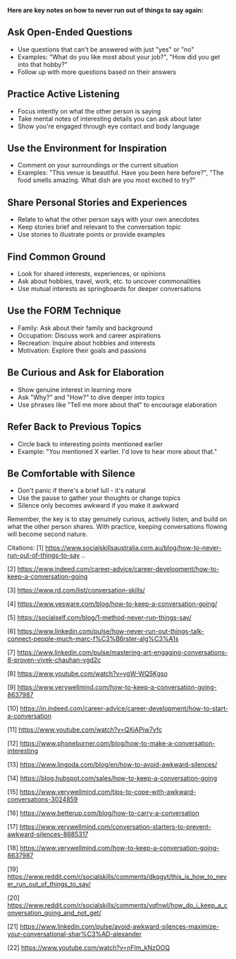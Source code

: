 **Here are key notes on how to never run out of things to say again:**

## Ask Open-Ended Questions

- Use questions that can't be answered with just "yes" or "no"
- Examples: "What do you like most about your job?", "How did you get into that hobby?"
- Follow up with more questions based on their answers

## Practice Active Listening 

- Focus intently on what the other person is saying
- Take mental notes of interesting details you can ask about later
- Show you're engaged through eye contact and body language

## Use the Environment for Inspiration

- Comment on your surroundings or the current situation
- Examples: "This venue is beautiful. Have you been here before?", "The food smells amazing. What dish are you most excited to try?"

## Share Personal Stories and Experiences

- Relate to what the other person says with your own anecdotes
- Keep stories brief and relevant to the conversation topic
- Use stories to illustrate points or provide examples

## Find Common Ground

- Look for shared interests, experiences, or opinions
- Ask about hobbies, travel, work, etc. to uncover commonalities
- Use mutual interests as springboards for deeper conversations

## Use the FORM Technique

- Family: Ask about their family and background
- Occupation: Discuss work and career aspirations  
- Recreation: Inquire about hobbies and interests
- Motivation: Explore their goals and passions

## Be Curious and Ask for Elaboration

- Show genuine interest in learning more
- Ask "Why?" and "How?" to dive deeper into topics
- Use phrases like "Tell me more about that" to encourage elaboration

## Refer Back to Previous Topics

- Circle back to interesting points mentioned earlier
- Example: "You mentioned X earlier. I'd love to hear more about that."

## Be Comfortable with Silence

- Don't panic if there's a brief lull - it's natural
- Use the pause to gather your thoughts or change topics
- Silence only becomes awkward if you make it awkward

Remember, the key is to stay genuinely curious, actively listen, and build on what the other person shares. With practice, keeping conversations flowing will become second nature.

Citations:
[1] https://www.socialskillsaustralia.com.au/blog/how-to-never-run-out-of-things-to-say ..

[2] https://www.indeed.com/career-advice/career-development/how-to-keep-a-conversation-going

[3] https://www.rd.com/list/conversation-skills/

[4] https://www.yesware.com/blog/how-to-keep-a-conversation-going/

[5] https://socialself.com/blog/1-method-never-run-things-say/

[6] https://www.linkedin.com/pulse/how-never-run-out-things-talk-connect-people-much-marc-f%C3%B6rster-alg%C3%A1s

[7] https://www.linkedin.com/pulse/mastering-art-engaging-conversations-8-proven-vivek-chauhan-vgd2c

[8] https://www.youtube.com/watch?v=ygW-WQ5Kgso

[9] https://www.verywellmind.com/how-to-keep-a-conversation-going-8637987

[10] https://in.indeed.com/career-advice/career-development/how-to-start-a-conversation

[11] https://www.youtube.com/watch?v=QXiAPiw7vfc

[12] https://www.phoneburner.com/blog/how-to-make-a-conversation-interesting

[13] https://www.lingoda.com/blog/en/how-to-avoid-awkward-silences/

[14] https://blog.hubspot.com/sales/how-to-keep-a-conversation-going

[15] https://www.verywellmind.com/tips-to-cope-with-awkward-conversations-3024859

[16] https://www.betterup.com/blog/how-to-carry-a-conversation

[17] https://www.verywellmind.com/conversation-starters-to-prevent-awkward-silences-8685317

[18] https://www.verywellmind.com/how-to-keep-a-conversation-going-8637987

[19] https://www.reddit.com/r/socialskills/comments/dkqgyt/this_is_how_to_never_run_out_of_things_to_say/

[20] https://www.reddit.com/r/socialskills/comments/vqfnwl/how_do_i_keep_a_conversation_going_and_not_get/

[21] https://www.linkedin.com/pulse/avoid-awkward-silences-maximize-your-conversational-shar%C3%AD-alexander

[22] https://www.youtube.com/watch?v=nFlm_kNzOOQ